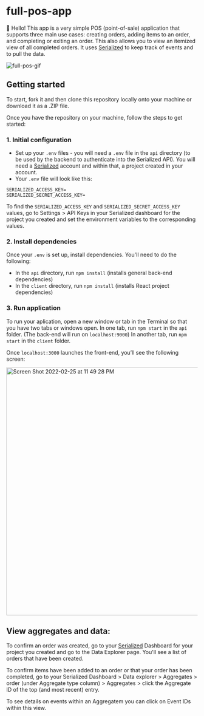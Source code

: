 # full-pos-app

👋 Hello! This app is a very simple POS (point-of-sale) application that supports three main use cases: creating orders, adding items to an order, and completing or exiting an order. This also allows you to view an itemized view of all completed orders. It uses [Serialized](https://serialized.io/) to keep track of events and to pull the data.

![full-pos-gif](https://user-images.githubusercontent.com/12901850/160322699-bb6adea6-6a48-482f-b0db-a005c105a397.gif)

## Getting started

To start, fork it and then clone this repository locally onto your machine or download it as a .ZIP file.

Once you have the repository on your machine, follow the steps to get started:

### 1. Initial configuration

- Set up your `.env` files - you will need a `.env` file in the `api` directory (to be used by the backend to authenticate into the Serialized API). You will need a [Serialized](https://serialized.io/) account and within that, a project created in your account.
- Your `.env` file will look like this:

```
SERIALIZED_ACCESS_KEY=
SERIALIZED_SECRET_ACCESS_KEY=
```

To find the `SERIALIZED_ACCESS_KEY` and `SERIALIZED_SECRET_ACCESS_KEY` values, go to Settings > API Keys in your Serialized dashboard for the project you created and set the environment variables to the corresponding values.

### 2. Install dependencies

Once your `.env` is set up, install dependencies. You'll need to do the following:

- In the `api` directory, run `npm install` (installs general back-end dependencies)
- In the `client` directory, run `npm install` (installs React project dependencies)

### 3. Run application

To run your aplication, open a new window or tab in the Terminal so that you have two tabs or windows open.
In one tab, run `npm start` in the `api` folder. (The back-end will run on `localhost:9000`)
In another tab, run `npm start` in the `client` folder.

Once `localhost:3000` launches the front-end, you’ll see the following screen:

<img width="653" alt="Screen Shot 2022-02-25 at 11 49 28 PM" src="https://user-images.githubusercontent.com/12901850/155829552-50aa411d-c3b4-4f10-8cfa-4310cf7c037c.png">

## View aggregates and data:

To confirm an order was created, go to your [Serialized](https://serialized.io/) Dashboard for your project you created and go to the Data Explorer page. You'll see a list of orders that have been created.

To confirm items have been added to an order or that your order has been completed, go to your Serialized Dashboard > Data explorer > Aggregates > order (under Aggregate type column) > Aggregates > click the Aggregate ID of the top (and most recent) entry.

To see details on events within an Aggregatem you can click on Event IDs within this view.
